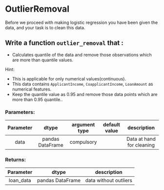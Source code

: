 # OutlierRemoval

Before we proceed with making logistic regression you have been given the data, and your task is to clean this data.

## Write a function `outlier_removal` that :
- Calculates quantile of the data and remove those observations which are more than quantile values. 

Hint: 
- This is applicable for only numerical values(continuous).
- This data contains `ApplicantIncome`, `CoapplicantIncome`, `LoanAmount` as numerical features.
- Keep the quantile value as 0.95 and remove those data points which are more than 0.95 quantile..

### Parameters:

| Parameter | dtype | argument type | default value | description |
| :---: | :---: | :---: | :---: | :---: |
| data | pandas DataFrame| compulsory |  | Data at hand for cleaning|

### Returns:

| Parameter | dtype  | description |
| :---: | :---: |:---: |
| loan_data | pandas DataFrame | data without outliers |
